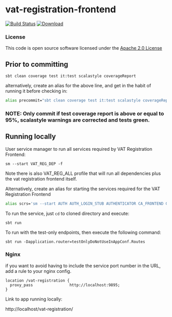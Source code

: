# vat-registration-frontend

[![Build Status](https://travis-ci.org/hmrc/vat-registration-frontend.svg)](https://travis-ci.org/hmrc/vat-registration-frontend) [ ![Download](https://api.bintray.com/packages/hmrc/releases/vat-registration-frontend/images/download.svg) ](https://bintray.com/hmrc/releases/vat-registration-frontend/_latestVersion)

### License

This code is open source software licensed under the [Apache 2.0 License]("http://www.apache.org/licenses/LICENSE-2.0.html")

## Prior to committing
```
sbt clean coverage test it:test scalastyle coverageReport
```

alternatively, create an alias for the above line, and get in the habit of running it before checking in:

```bash
alias precommit="sbt clean coverage test it:test scalastyle coverageReport"
```

### NOTE: Only commit if test coverage report is above or equal to 95%, scalastyle warnings are corrected and tests green.

## Running locally

User service manager to run all services required by VAT Registration Frontend:

```
sm --start VAT_REG_DEP -f
```

Note there is also VAT_REG_ALL profile that will run all dependencies plus the vat registration frontend itself.

Alternatively, create an alias for starting the services required for the VAT Registration Frontend

```bash
alias scrs='sm --start AUTH AUTH_LOGIN_STUB AUTHENTICATOR CA_FRONTEND GG GG_STUBS USER_DETAILS KEYSTORE SAVE4LATER DATASTREAM ASSETS_FRONTEND -f'
```

To run the service, just `cd` to cloned directory and execute:

```
sbt run
```

To run with the test-only endpoints, then execute the following command:
```
sbt run -Dapplication.router=testOnlyDoNotUseInAppConf.Routes
```

### Nginx
if you want to avoid having to include the service port number in the URL, add a rule to your nginx config.

```
location /vat-registration {
  proxy_pass                http://localhost:9895;
}
```

Link to app running locally:

http://localhost/vat-registration/
